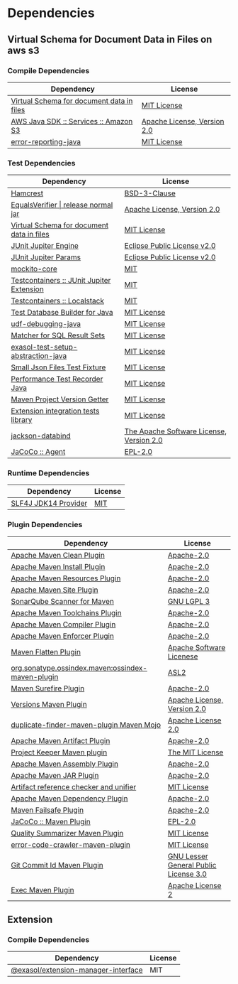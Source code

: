 <!-- @formatter:off -->
# Dependencies

## Virtual Schema for Document Data in Files on aws s3

### Compile Dependencies

| Dependency                                     | License                          |
| ---------------------------------------------- | -------------------------------- |
| [Virtual Schema for document data in files][0] | [MIT License][1]                 |
| [AWS Java SDK :: Services :: Amazon S3][2]     | [Apache License, Version 2.0][3] |
| [error-reporting-java][4]                      | [MIT License][5]                 |

### Test Dependencies

| Dependency                                      | License                                       |
| ----------------------------------------------- | --------------------------------------------- |
| [Hamcrest][6]                                   | [BSD-3-Clause][7]                             |
| [EqualsVerifier \| release normal jar][8]       | [Apache License, Version 2.0][9]              |
| [Virtual Schema for document data in files][0]  | [MIT License][1]                              |
| [JUnit Jupiter Engine][10]                      | [Eclipse Public License v2.0][11]             |
| [JUnit Jupiter Params][10]                      | [Eclipse Public License v2.0][11]             |
| [mockito-core][12]                              | [MIT][13]                                     |
| [Testcontainers :: JUnit Jupiter Extension][14] | [MIT][15]                                     |
| [Testcontainers :: Localstack][14]              | [MIT][15]                                     |
| [Test Database Builder for Java][16]            | [MIT License][17]                             |
| [udf-debugging-java][18]                        | [MIT License][19]                             |
| [Matcher for SQL Result Sets][20]               | [MIT License][21]                             |
| [exasol-test-setup-abstraction-java][22]        | [MIT License][23]                             |
| [Small Json Files Test Fixture][24]             | [MIT License][25]                             |
| [Performance Test Recorder Java][26]            | [MIT License][27]                             |
| [Maven Project Version Getter][28]              | [MIT License][29]                             |
| [Extension integration tests library][30]       | [MIT License][31]                             |
| [jackson-databind][32]                          | [The Apache Software License, Version 2.0][9] |
| [JaCoCo :: Agent][33]                           | [EPL-2.0][34]                                 |

### Runtime Dependencies

| Dependency                 | License   |
| -------------------------- | --------- |
| [SLF4J JDK14 Provider][35] | [MIT][36] |

### Plugin Dependencies

| Dependency                                              | License                                     |
| ------------------------------------------------------- | ------------------------------------------- |
| [Apache Maven Clean Plugin][37]                         | [Apache-2.0][9]                             |
| [Apache Maven Install Plugin][38]                       | [Apache-2.0][9]                             |
| [Apache Maven Resources Plugin][39]                     | [Apache-2.0][9]                             |
| [Apache Maven Site Plugin][40]                          | [Apache-2.0][9]                             |
| [SonarQube Scanner for Maven][41]                       | [GNU LGPL 3][42]                            |
| [Apache Maven Toolchains Plugin][43]                    | [Apache-2.0][9]                             |
| [Apache Maven Compiler Plugin][44]                      | [Apache-2.0][9]                             |
| [Apache Maven Enforcer Plugin][45]                      | [Apache-2.0][9]                             |
| [Maven Flatten Plugin][46]                              | [Apache Software Licenese][9]               |
| [org.sonatype.ossindex.maven:ossindex-maven-plugin][47] | [ASL2][48]                                  |
| [Maven Surefire Plugin][49]                             | [Apache-2.0][9]                             |
| [Versions Maven Plugin][50]                             | [Apache License, Version 2.0][9]            |
| [duplicate-finder-maven-plugin Maven Mojo][51]          | [Apache License 2.0][52]                    |
| [Apache Maven Artifact Plugin][53]                      | [Apache-2.0][9]                             |
| [Project Keeper Maven plugin][54]                       | [The MIT License][55]                       |
| [Apache Maven Assembly Plugin][56]                      | [Apache-2.0][9]                             |
| [Apache Maven JAR Plugin][57]                           | [Apache-2.0][9]                             |
| [Artifact reference checker and unifier][58]            | [MIT License][59]                           |
| [Apache Maven Dependency Plugin][60]                    | [Apache-2.0][9]                             |
| [Maven Failsafe Plugin][61]                             | [Apache-2.0][9]                             |
| [JaCoCo :: Maven Plugin][62]                            | [EPL-2.0][34]                               |
| [Quality Summarizer Maven Plugin][63]                   | [MIT License][64]                           |
| [error-code-crawler-maven-plugin][65]                   | [MIT License][66]                           |
| [Git Commit Id Maven Plugin][67]                        | [GNU Lesser General Public License 3.0][68] |
| [Exec Maven Plugin][69]                                 | [Apache License 2][9]                       |

## Extension

### Compile Dependencies

| Dependency                                | License |
| ----------------------------------------- | ------- |
| [@exasol/extension-manager-interface][70] | MIT     |

[0]: https://github.com/exasol/virtual-schema-common-document-files/
[1]: https://github.com/exasol/virtual-schema-common-document-files/blob/main/LICENSE
[2]: https://aws.amazon.com/sdkforjava
[3]: https://aws.amazon.com/apache2.0
[4]: https://github.com/exasol/error-reporting-java/
[5]: https://github.com/exasol/error-reporting-java/blob/main/LICENSE
[6]: http://hamcrest.org/JavaHamcrest/
[7]: https://raw.githubusercontent.com/hamcrest/JavaHamcrest/master/LICENSE
[8]: https://www.jqno.nl/equalsverifier
[9]: https://www.apache.org/licenses/LICENSE-2.0.txt
[10]: https://junit.org/
[11]: https://www.eclipse.org/legal/epl-v20.html
[12]: https://github.com/mockito/mockito
[13]: https://opensource.org/licenses/MIT
[14]: https://java.testcontainers.org
[15]: http://opensource.org/licenses/MIT
[16]: https://github.com/exasol/test-db-builder-java/
[17]: https://github.com/exasol/test-db-builder-java/blob/main/LICENSE
[18]: https://github.com/exasol/udf-debugging-java/
[19]: https://github.com/exasol/udf-debugging-java/blob/main/LICENSE
[20]: https://github.com/exasol/hamcrest-resultset-matcher/
[21]: https://github.com/exasol/hamcrest-resultset-matcher/blob/main/LICENSE
[22]: https://github.com/exasol/exasol-test-setup-abstraction-java/
[23]: https://github.com/exasol/exasol-test-setup-abstraction-java/blob/main/LICENSE
[24]: https://github.com/exasol/small-json-files-test-fixture/
[25]: https://github.com/exasol/small-json-files-test-fixture/blob/main/LICENSE
[26]: https://github.com/exasol/performance-test-recorder-java/
[27]: https://github.com/exasol/performance-test-recorder-java/blob/main/LICENSE
[28]: https://github.com/exasol/maven-project-version-getter/
[29]: https://github.com/exasol/maven-project-version-getter/blob/main/LICENSE
[30]: https://github.com/exasol/extension-manager/
[31]: https://github.com/exasol/extension-manager/blob/main/LICENSE
[32]: https://github.com/FasterXML/jackson
[33]: https://www.eclemma.org/jacoco/index.html
[34]: https://www.eclipse.org/legal/epl-2.0/
[35]: http://www.slf4j.org
[36]: https://opensource.org/license/mit
[37]: https://maven.apache.org/plugins/maven-clean-plugin/
[38]: https://maven.apache.org/plugins/maven-install-plugin/
[39]: https://maven.apache.org/plugins/maven-resources-plugin/
[40]: https://maven.apache.org/plugins/maven-site-plugin/
[41]: http://docs.sonarqube.org/display/PLUG/Plugin+Library/sonar-scanner-maven/sonar-maven-plugin
[42]: http://www.gnu.org/licenses/lgpl.txt
[43]: https://maven.apache.org/plugins/maven-toolchains-plugin/
[44]: https://maven.apache.org/plugins/maven-compiler-plugin/
[45]: https://maven.apache.org/enforcer/maven-enforcer-plugin/
[46]: https://www.mojohaus.org/flatten-maven-plugin/
[47]: https://sonatype.github.io/ossindex-maven/maven-plugin/
[48]: http://www.apache.org/licenses/LICENSE-2.0.txt
[49]: https://maven.apache.org/surefire/maven-surefire-plugin/
[50]: https://www.mojohaus.org/versions/versions-maven-plugin/
[51]: https://basepom.github.io/duplicate-finder-maven-plugin
[52]: http://www.apache.org/licenses/LICENSE-2.0.html
[53]: https://maven.apache.org/plugins/maven-artifact-plugin/
[54]: https://github.com/exasol/project-keeper/
[55]: https://github.com/exasol/project-keeper/blob/main/LICENSE
[56]: https://maven.apache.org/plugins/maven-assembly-plugin/
[57]: https://maven.apache.org/plugins/maven-jar-plugin/
[58]: https://github.com/exasol/artifact-reference-checker-maven-plugin/
[59]: https://github.com/exasol/artifact-reference-checker-maven-plugin/blob/main/LICENSE
[60]: https://maven.apache.org/plugins/maven-dependency-plugin/
[61]: https://maven.apache.org/surefire/maven-failsafe-plugin/
[62]: https://www.jacoco.org/jacoco/trunk/doc/maven.html
[63]: https://github.com/exasol/quality-summarizer-maven-plugin/
[64]: https://github.com/exasol/quality-summarizer-maven-plugin/blob/main/LICENSE
[65]: https://github.com/exasol/error-code-crawler-maven-plugin/
[66]: https://github.com/exasol/error-code-crawler-maven-plugin/blob/main/LICENSE
[67]: https://github.com/git-commit-id/git-commit-id-maven-plugin
[68]: http://www.gnu.org/licenses/lgpl-3.0.txt
[69]: https://www.mojohaus.org/exec-maven-plugin
[70]: https://registry.npmjs.org/@exasol/extension-manager-interface/-/extension-manager-interface-0.5.0.tgz
